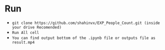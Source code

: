 # Run

- `git clone https://github.com/shahinvx/EXP_People_Count.git (inside your drive Recomended)`
- `Run All cell`
- `You can find output bottom of the .ipynb file or outputs file as result.mp4`
